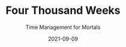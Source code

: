 ---
date: 2021-09-09
dateYear: 2021
isbn: 9780374159122
title: Four Thousand Weeks
subtitle: Time Management for Mortals
description: "Time is our biggest worry: there is too little of it. The award-winning, renowned Guardian columnist Oliver Burkeman offers a lively, entertaining philosophical guide to time and time management, setting aside superficial efficiency solutions in favor of reckoning with and finding joy in the finitude of human life The average human lifespan is absurdly, insultingly brief. Assuming you live to be eighty, you have just over four thousand weeks. Nobody needs telling there isn’t enough time. We’re obsessed with our lengthening to-do lists, our overfilled inboxes, work-life balance, and the ceaseless struggle against distraction; and we’re deluged with advice on becoming more productive and efficient, and “life hacks” to optimize our days. But such techniques often end up making things worse. The sense of anxious hurry grows more intense, and still the most meaningful parts of life seem to lie just beyond the horizon. Still, we rarely make the connection between our daily struggles with time and the ultimate time management problem: the challenge of how best to use our four thousand weeks. Drawing on the insights of both ancient and contemporary philosophers, psychologists, and spiritual teachers, Oliver Burkeman delivers an entertaining, humorous, practical, and ultimately profound guide to time and time management. Rejecting the futile modern obsession with “getting everything done,” Four Thousand Weeks introduces readers to tools for constructing a meaningful life, showing how many of the unhelpful ways we’ve come to think about time aren’t inescapable, unchanging truths, but choices we’ve made as individuals and as a society—and that we could do things differently."
cover: cover-four-thousand-weeks.jpeg
coverGoogle: https://books.google.com/books/content?id=5my-zQEACAAJ&printsec=frontcover&img=1&zoom=1&source=gbs_api
pageCount: 224
authors: Oliver Burkeman
publishers: Farrar, Straus and Giroux
published: 2021-07-13
publishedYear: 2021
shelves:
- non-fiction
- philosophy
- self-management
favorite: true
portfolioFeature: true
---
